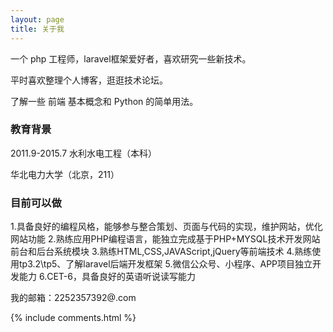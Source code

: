 ```yaml
---
layout: page
title: 关于我
---
```


一个 php 工程师，laravel框架爱好者，喜欢研究一些新技术。
<p>
平时喜欢整理个人博客，逛逛技术论坛。
<p>
了解一些 前端 基本概念和 Python 的简单用法。

<p>

<h3>教育背景 </h3>  

<p>

2011.9-2015.7 水利水电工程（本科）

<p>

华北电力大学（北京，211）

<P>
<p>

<h3> 目前可以做 </h3>  

<p>

1.具备良好的编程风格，能够参与整合策划、页面与代码的实现，维护网站，优化网站功能
2.熟练应用PHP编程语言，能独立完成基于PHP+MYSQL技术开发网站前台和后台系统模块
3.熟练HTML,CSS,JAVAScript,jQuery等前端技术
4.熟练使用tp3.2\tp5、了解laravel后端开发框架
5.微信公众号、小程序、APP项目独立开发能力
6.CET-6，具备良好的英语听说读写能力

<p>

<p>

<p>

我的邮箱：2252357392@.com

<p>

<p>

<p>


{% include comments.html %}
